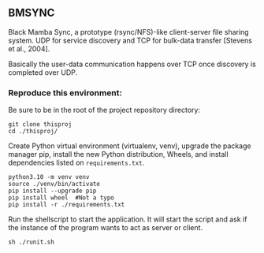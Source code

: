 ## BMSYNC

Black Mamba Sync, a prototype (rsync/NFS)-like client-server file sharing system. UDP for service discovery and TCP for bulk-data transfer [Stevens et al., 2004].

Basically the user-data communication happens over TCP once discovery is completed over UDP.

### Reproduce this environment:


Be sure to be in the root of the project repository directory:

```
git clone thisproj
cd ./thisproj/
```

Create Python virtual environment (virtualenv, venv), upgrade the package manager pip, install the new Python distribution, Wheels, and install dependencies listed on ```requirements.txt```.

```
python3.10 -m venv venv
source ./venv/bin/activate
pip install --upgrade pip
pip install wheel  #Not a typo
pip install -r ./requirements.txt

```

Run the shellscript to start the application. It will start the script and ask if the instance of the program wants to act as server or client.

```
sh ./runit.sh
```
